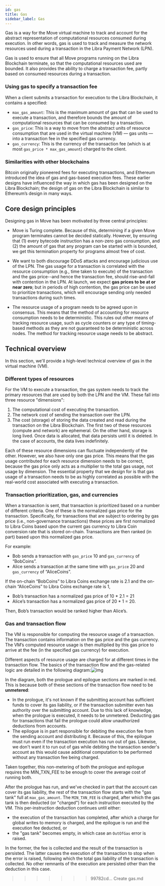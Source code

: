 ```yaml
---
id: gas
title: Gas
sidebar_label: Gas
---
```




Gas is a way for the Move virtual machine to track and account for the abstract representation of computational resources consumed during execution. In other words, gas is used to track and measure the network resources used during a transaction in the Libra Payment Network (LPN).

Gas is used to ensure that all Move programs running on the Libra Blockchain terminate, so that the computational resources used are bounded. It also provides the ability to charge a transaction fee, partly based on consumed resources during a transaction.

### Using gas to specify a transaction fee

When a client submits a transaction for execution to the Libra Blockchain, it contains a specified:

* `max_gas_amount`: This is the maximum amount of gas that can be used to execute a transaction, and therefore bounds the amount of computational resources that can be consumed by a transaction.
* `gas_price`: This is a way to move from the abstract units of resource consumption that are used in the virtual machine (VM) — gas units — into a transaction fee in the specified gas currency.
* `gas_currency`: This is the currency of the transaction fee (which is at most `gas_price * max_gas_amount`) charged to the client.



### Similarities with other blockchains

Bitcoin originally pioneered fees for executing transactions, and Ethereum introduced the idea of gas and gas-based execution fees. These earlier designs have influenced the way in which gas has been designed on the Libra Blockchain; the design of gas on the Libra Blockchain is similar to Ethereum’s design in many ways.



## Core design principles

Designing gas in Move has been motivated by three central principles:

* Move is Turing complete. Because of this, determining if a given Move program terminates cannot be decided statically. However, by ensuring that (1) every bytecode instruction has a non-zero gas consumption, and (2) the amount of gas that any program can be started with is bounded, we get this termination property for programs almost free of cost.

* We want to both discourage DDoS attacks and encourage judicious use of the LPN. The gas usage for a transaction is correlated with the resource consumption (e.g., time taken to execute) of the transaction and the gas price--and hence the transaction fee, should rise-and-fall with contention in the LPN. At launch, we expect **gas prices to be at or near zero**; but in periods of high contention, the gas price can be used to prioritize transactions, which will encourage sending only needed transactions during such times.

* The resource usage of a program needs to be agreed upon in consensus. This means that the method of accounting for resource consumption needs to be deterministic. This rules out other means of tracking resource usage, such as cycle counters or any type of timing-based methods as they are not guaranteed to be deterministic across nodes. The method for tracking resource usage needs to be abstract.



## Technical overview

In this section, we'll provide a high-level technical overview of gas in the virtual machine (VM).



### Different types of resources

For the VM to execute a transaction, the gas system needs to track the primary resources that are used by both the LPN and the VM. These fall into three resource "dimensions":

1. The computational cost of executing the transaction.
2. The network cost of sending the transaction over the LPN.
3. The cost (storage) of storing the data created and read during the transaction on the Libra Blockchain. The first two of these resources (compute and network) are ephemeral. On the other hand, storage is long lived. Once data is allocated, that data persists until it is deleted. In the case of accounts, the data lives indefinitely.

Each of these resource dimensions can fluctuate independently of the other. However, we also have only one gas price. This means that the gas usage contributed for each resource dimension needs to be correct, because the gas price only acts as a multiplier to the total gas usage, not usage by dimension. The essential property that we design for is that gas usage of a transaction needs to be as highly correlated as possible with the real-world cost associated with executing a transaction.

### Transaction prioritization, gas, and currencies

When a transaction is sent, that transaction is prioritized based on a number of different criteria. One of these is the normalized gas price for the transaction. Specifically, for transactions that are subject to ordering by gas price (i.e., non-governance transactions) these prices are first normalized to Libra Coins based upon the current gas currency to Libra Coin conversion rate that is stored on-chain. Transactions are then ranked (in part) based upon this normalized gas price.

For example:

* Bob sends a transaction with `gas_price` 10 and `gas_currency` of “BobCoins”.
* Alice sends a transaction at the same time with `gas_price` 20 and `gas_currency` of “AliceCoins”.

If the on-chain “BobCoins” to Libra Coins exchange rate is 2.1 and the on-chain “AliceCoins” to Libra Coins exchange rate is 1,
* Bob’s transaction has a normalized gas price of 10 * 2.1 = 21
* Alice’s transaction has a normalized gas price of 20 * 1 = 20.

Then, Bob’s transaction would be ranked higher than Alice’s.

### Gas and transaction flow
The VM is responsible for computing the resource usage of a transaction. The transaction contains information on the gas price and the gas currency. The VM’s computed resource usage is then multiplied by this gas price to arrive at the fee (in the specified gas currency) for execution.

Different aspects of resource usage are charged for at different times in the transaction flow. The basics of the transaction flow and the gas-related logic are detailed in the following diagram:![img](https://lh3.googleusercontent.com/YWZjSSzKF2GyaBXhPL41JxmwlCVhezYdbx59In0n2IAJZUxv_UYVrcIwOyTe8YNQp4SJ8dq7S36SEEqMQMj440OKc9GS_SEYQ2drbGj8XChhuqNb9Z9z2nislMtldYi8Nqc9luL8)

In the diagram, both the prologue and epilogue sections are marked in red. This is because both of these sections of the transaction flow need to be **unmetered**:
* In the prologue, it's not known if the submitting account has sufficient funds to cover its gas liability, or if the transaction submitter even has authority over the submitting account. Due to this lack of knowledge, when the prologue is executed, it needs to be unmetered. Deducting gas for transactions that fail the prologue could allow unauthorized deductions from accounts.
* The epilogue is in part responsible for debiting the execution fee from the sending account and distributing it. Because of this, the epilogue must run even if the transaction execution has run out of gas. Likewise, we don't want it to run out of gas while debiting the transaction sender's account as this would cause additional computation to be performed without any transaction fee being charged.

Taken together, this non-metering of both the prologue and epilogue requires the MIN_TXN_FEE to be enough to cover the average cost of running both.

After the prologue has run, and we've checked in part that the account can cover its gas liability, the rest of the transaction flow starts with the "gas tank" full at `max_gas_amount`. The `MIN_TXN_FEE` is charged, after which the gas tank is then deducted (or "charged") for each instruction executed by the VM. This per-instruction deduction continues until either:
* the execution of the transaction has completed, after which a charge for global writes to memory is charged, and the epilogue is run and the execution fee deducted, or
* the "gas tank" becomes empty, in which case an `OutOfGas` error is raised.

In the former, the fee is collected and the result of the transaction is persisted. The latter causes the execution of the transaction to stop when the error is raised, following which the total gas liability of the transaction is collected. No other remnants of the execution are persisted other than the deduction in this case.
>>>>>>> 99782cd... Create gas.md
